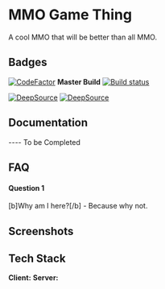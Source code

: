 # MMO Game Thing
A cool MMO that will be better than all MMO.

## Badges
[![CodeFactor](https://www.codefactor.io/repository/github/deannreid/the-super-cool-game/badge)](https://www.codefactor.io/repository/github/deannreid/the-super-cool-game)
**Master Build** [![Build status](https://ci.appveyor.com/api/projects/status/ejk7ep2txvg0pt0e/branch/main?svg=true)](https://ci.appveyor.com/project/deannreid/the-super-cool-game/branch/main)

[![DeepSource](https://app.deepsource.com/gh/deannreid/The-Super-Cool-Game.svg/?label=active+issues&show_trend=true&token=GYN1cB9O7kmCA_6YCAmCrtRX)](https://app.deepsource.com/gh/deannreid/The-Super-Cool-Game/?ref=repository-badge)
[![DeepSource](https://app.deepsource.com/gh/deannreid/The-Super-Cool-Game.svg/?label=resolved+issues&show_trend=true&token=GYN1cB9O7kmCA_6YCAmCrtRX)](https://app.deepsource.com/gh/deannreid/The-Super-Cool-Game/?ref=repository-badge)


## Documentation
---- To be Completed
## FAQ
#### Question 1
[b]Why am I here?[/b] - Because why not.


## Screenshots


## Tech Stack
**Client:** 
**Server:**

